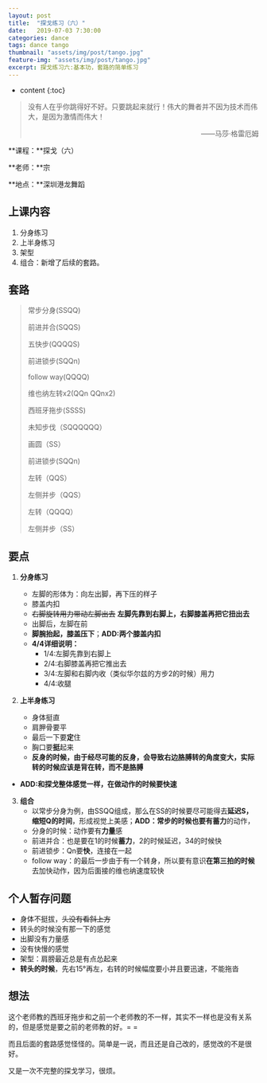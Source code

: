 ```yaml
---
layout: post
title:  "探戈练习（六）"
date:   2019-07-03 7:30:00
categories: dance
tags: dance tango
thumbnail: "assets/img/post/tango.jpg"
feature-img: "assets/img/post/tango.jpg"
excerpt: 探戈练习六:基本功，套路的简单练习
---
```


* content
{:toc}
> 没有人在乎你跳得好不好。只要跳起来就行！伟大的舞者并不因为技术而伟大，是因为激情而伟大！
>
> <p align="right">——马莎·格雷厄姆　　</p>

**课程：**探戈（六）

**老师：**宗

**地点：**深圳港龙舞蹈



## 上课内容

1. 分身练习
2. 上半身练习
3. 架型
4. 组合：新增了后续的套路。



## 套路

> 常步分身(SSQQ)
>
> 前进并合(SQQS)
>
> 五快步(QQQQS)
>
> 前进锁步(SQQn)
>
> follow way(QQQQ)
>
> 维也纳左转x2(QQn QQnx2)
>
> 西班牙拖步(SSSS)
>
> 未知步伐（SQQQQQQ）
>
> 画圆（SS）
>
> 前进锁步(SQQn)
>
> 左转（QQS）
>
> 左侧并步（QQS）
>
> 左转（QQQQ）
>
> 左侧并步（SS）



## 要点

1. **分身练习**
   - 左脚的形体为：向左出脚，再下压的样子
   - 膝盖内扣
   - ~~右脚旋转用力带动左脚出去~~ **左脚先靠到右脚上，右脚膝盖再把它扭出去**
   - 出脚后，左脚在前
   - **脚腕抬起，膝盖压下**；**ADD:两个膝盖内扣**
   - **4/4详细说明：** 
     - 1/4:左脚先靠到右脚上 
     - 2/4:右脚膝盖再把它推出去 
     - 3/4:左脚和右脚内收（类似华尔兹的方步2的时候）用力 
     - 4/4:收腿 
   
2. **上半身练习**
   - 身体挺直
   - 肩胛骨要平
   - 最后一下要**定**住
   - 胸口要**挺**起来
   - **反身的时候，由于经尽可能的反身，会导致右边胳膊转的角度变大，实际转的时候应该是背在转，而不是胳膊**
- **ADD:**和探戈整体感觉一样，在做动作的时候要**快速**
  
3. **组合**
   - 以常步分身为例，由SSQQ组成，那么在SS的时候要尽可能得去**延迟S，缩短Q的时间**，形成视觉上美感；**ADD：**常步的时候也要有**蓄力**的动作，
   - 分身的时候：动作要有**力量**感
   - 前进并合：也是要在1的时候**蓄力**，2的时候延迟，34的时候快
   - 前进锁步：Qn要**快**，连接在一起
   - follow way：的最后一步由于有一个转身，所以要有意识**在第三拍的时候**去加快动作，因为后面接的维也纳速度较快



## 个人暂存问题

   - 身体不挺拔，~~头没有看斜上方~~
   - 转头的时候没有那一下的感觉
   - 出脚没有力量感
   - 没有快慢的感觉
   - 架型：肩膀最近总是有点怂起来
   - **转头的时候**，先右15°再左，右转的时候幅度要小并且要迅速，不能拖沓

## 想法

这个老师教的西班牙拖步和之前一个老师教的不一样，其实不一样也是没有关系的，但是感觉是要之前的老师教的好。= =

而且后面的套路感觉怪怪的。简单是一说，而且还是自己改的，感觉改的不是很好。

又是一次不完整的探戈学习，很烦。